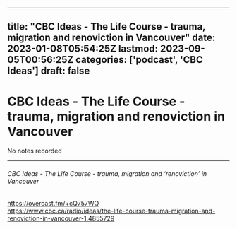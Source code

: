 
---
title: "CBC Ideas - The Life Course - trauma, migration and renoviction in Vancouver"
date: 2023-01-08T05:54:25Z
lastmod: 2023-09-05T00:56:25Z
categories: ['podcast', 'CBC Ideas']
draft: false
---


# CBC Ideas - The Life Course - trauma, migration and renoviction in Vancouver

No notes recorded

- - -
###### CBC Ideas - The Life Course - trauma, migration and ‘renoviction’ in Vancouver

https://overcast.fm/+cQ757WQ  
https://www.cbc.ca/radio/ideas/the-life-course-trauma-migration-and-renoviction-in-vancouver-1.4855729

<!-- #public #podcast #CBC Ideas# -->

<!-- {BearID:E428FB83-D367-480C-B725-B91E86296A6B-28016-00002D97CAFE21C0} -->
